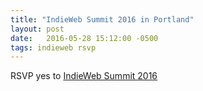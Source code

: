 ```yaml
---
title: "IndieWeb Summit 2016 in Portland"
layout: post
date:   2016-05-28 15:12:00 -0500
tags: indieweb rsvp
---
```

RSVP <span class="p-rsvp">yes</span> to <a class="u-in-reply-to" rel="in-reply-to" href="http://2016.indieweb.org">IndieWeb Summit 2016</a>

